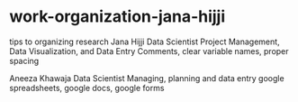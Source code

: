 # work-organization-jana-hijji
tips to organizing research
Jana Hijji
Data Scientist
Project Management, Data Visualization, and Data Entry
Comments, clear variable names, proper spacing

Aneeza Khawaja 
Data Scientist 
Managing, planning and data entry
google spreadsheets, google docs, google forms
